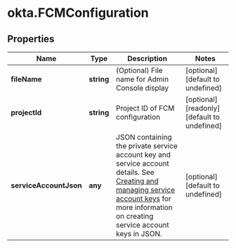 # okta.FCMConfiguration

## Properties

Name | Type | Description | Notes
------------ | ------------- | ------------- | -------------
**fileName** | **string** | (Optional) File name for Admin Console display | [optional] [default to undefined]
**projectId** | **string** | Project ID of FCM configuration | [optional] [readonly] [default to undefined]
**serviceAccountJson** | **any** | JSON containing the private service account key and service account details. See [Creating and managing service account keys](https://cloud.google.com/iam/docs/creating-managing-service-account-keys) for more information on creating service account keys in JSON. | [optional] [default to undefined]

